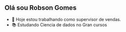 ## Olá sou Robson Gomes 
- 👔 Hoje estou trabalhando como supervisor de vendas.
- 📚 Estudando Ciencia de dados no Gran cursos
  
